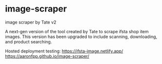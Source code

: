 # image-scraper
image scraper by Tate v2

A next-gen version of the tool created by Tate to scrape ifsta shop item images. This version has been upgraded to include scanning, downloading, and product searching.


Hosted deployment testing: 
https://ifsta-image.netlify.app/
https://aaronfpp.github.io/image-scraper/

